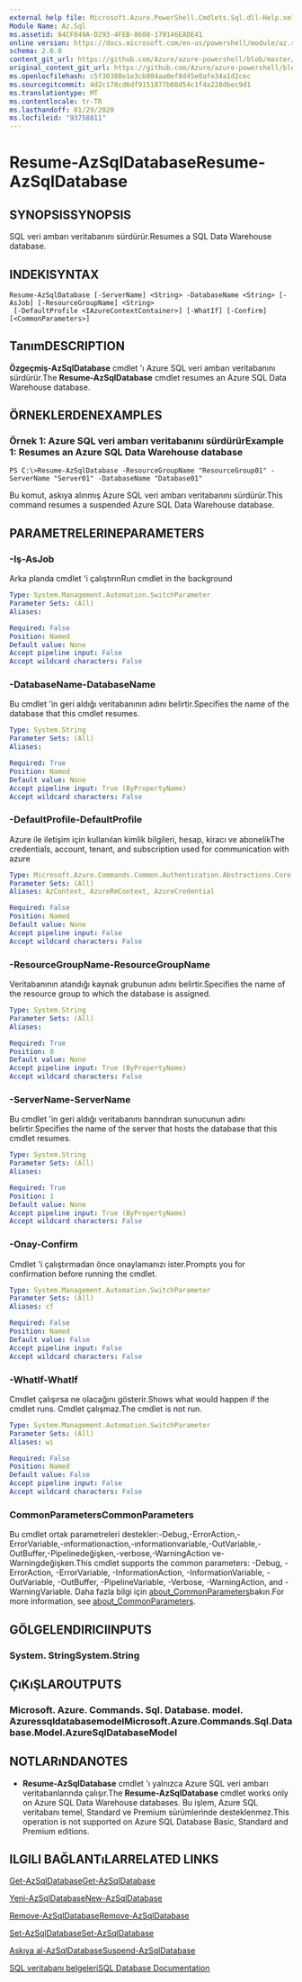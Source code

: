 ```yaml
---
external help file: Microsoft.Azure.PowerShell.Cmdlets.Sql.dll-Help.xml
Module Name: Az.Sql
ms.assetid: 84CF049A-D293-4FEB-8608-179146EADE41
online version: https://docs.microsoft.com/en-us/powershell/module/az.sql/resume-azsqldatabase
schema: 2.0.0
content_git_url: https://github.com/Azure/azure-powershell/blob/master/src/Sql/Sql/help/Resume-AzSqlDatabase.md
original_content_git_url: https://github.com/Azure/azure-powershell/blob/master/src/Sql/Sql/help/Resume-AzSqlDatabase.md
ms.openlocfilehash: c5f30388e1e3cb804aa0ef8d45e0afe34a1d2cec
ms.sourcegitcommit: 4d2c178cd6df9151877b08d54c1f4a228dbec9d1
ms.translationtype: MT
ms.contentlocale: tr-TR
ms.lasthandoff: 01/29/2020
ms.locfileid: "93758811"
---
```

# <span data-ttu-id="637ad-101">Resume-AzSqlDatabase</span><span class="sxs-lookup"><span data-stu-id="637ad-101">Resume-AzSqlDatabase</span></span>

## <span data-ttu-id="637ad-102">SYNOPSIS</span><span class="sxs-lookup"><span data-stu-id="637ad-102">SYNOPSIS</span></span>
<span data-ttu-id="637ad-103">SQL veri ambarı veritabanını sürdürür.</span><span class="sxs-lookup"><span data-stu-id="637ad-103">Resumes a SQL Data Warehouse database.</span></span>

## <span data-ttu-id="637ad-104">INDEKI</span><span class="sxs-lookup"><span data-stu-id="637ad-104">SYNTAX</span></span>

```
Resume-AzSqlDatabase [-ServerName] <String> -DatabaseName <String> [-AsJob] [-ResourceGroupName] <String>
 [-DefaultProfile <IAzureContextContainer>] [-WhatIf] [-Confirm] [<CommonParameters>]
```

## <span data-ttu-id="637ad-105">Tanım</span><span class="sxs-lookup"><span data-stu-id="637ad-105">DESCRIPTION</span></span>
<span data-ttu-id="637ad-106">**Özgeçmiş-AzSqlDatabase** cmdlet 'ı Azure SQL veri ambarı veritabanını sürdürür.</span><span class="sxs-lookup"><span data-stu-id="637ad-106">The **Resume-AzSqlDatabase** cmdlet resumes an Azure SQL Data Warehouse database.</span></span>

## <span data-ttu-id="637ad-107">ÖRNEKLERDEN</span><span class="sxs-lookup"><span data-stu-id="637ad-107">EXAMPLES</span></span>

### <span data-ttu-id="637ad-108">Örnek 1: Azure SQL veri ambarı veritabanını sürdürür</span><span class="sxs-lookup"><span data-stu-id="637ad-108">Example 1: Resumes an Azure SQL Data Warehouse database</span></span>
```
PS C:\>Resume-AzSqlDatabase -ResourceGroupName "ResourceGroup01" -ServerName "Server01" -DatabaseName "Database01"
```

<span data-ttu-id="637ad-109">Bu komut, askıya alınmış Azure SQL veri ambarı veritabanını sürdürür.</span><span class="sxs-lookup"><span data-stu-id="637ad-109">This command resumes a suspended Azure SQL Data Warehouse database.</span></span>

## <span data-ttu-id="637ad-110">PARAMETRELERINE</span><span class="sxs-lookup"><span data-stu-id="637ad-110">PARAMETERS</span></span>

### <span data-ttu-id="637ad-111">-Iş</span><span class="sxs-lookup"><span data-stu-id="637ad-111">-AsJob</span></span>
<span data-ttu-id="637ad-112">Arka planda cmdlet 'i çalıştırın</span><span class="sxs-lookup"><span data-stu-id="637ad-112">Run cmdlet in the background</span></span>

```yaml
Type: System.Management.Automation.SwitchParameter
Parameter Sets: (All)
Aliases:

Required: False
Position: Named
Default value: None
Accept pipeline input: False
Accept wildcard characters: False
```

### <span data-ttu-id="637ad-113">-DatabaseName</span><span class="sxs-lookup"><span data-stu-id="637ad-113">-DatabaseName</span></span>
<span data-ttu-id="637ad-114">Bu cmdlet 'in geri aldığı veritabanının adını belirtir.</span><span class="sxs-lookup"><span data-stu-id="637ad-114">Specifies the name of the database that this cmdlet resumes.</span></span>

```yaml
Type: System.String
Parameter Sets: (All)
Aliases:

Required: True
Position: Named
Default value: None
Accept pipeline input: True (ByPropertyName)
Accept wildcard characters: False
```

### <span data-ttu-id="637ad-115">-DefaultProfile</span><span class="sxs-lookup"><span data-stu-id="637ad-115">-DefaultProfile</span></span>
<span data-ttu-id="637ad-116">Azure ile iletişim için kullanılan kimlik bilgileri, hesap, kiracı ve abonelik</span><span class="sxs-lookup"><span data-stu-id="637ad-116">The credentials, account, tenant, and subscription used for communication with azure</span></span>

```yaml
Type: Microsoft.Azure.Commands.Common.Authentication.Abstractions.Core.IAzureContextContainer
Parameter Sets: (All)
Aliases: AzContext, AzureRmContext, AzureCredential

Required: False
Position: Named
Default value: None
Accept pipeline input: False
Accept wildcard characters: False
```

### <span data-ttu-id="637ad-117">-ResourceGroupName</span><span class="sxs-lookup"><span data-stu-id="637ad-117">-ResourceGroupName</span></span>
<span data-ttu-id="637ad-118">Veritabanının atandığı kaynak grubunun adını belirtir.</span><span class="sxs-lookup"><span data-stu-id="637ad-118">Specifies the name of the resource group to which the database is assigned.</span></span>

```yaml
Type: System.String
Parameter Sets: (All)
Aliases:

Required: True
Position: 0
Default value: None
Accept pipeline input: True (ByPropertyName)
Accept wildcard characters: False
```

### <span data-ttu-id="637ad-119">-ServerName</span><span class="sxs-lookup"><span data-stu-id="637ad-119">-ServerName</span></span>
<span data-ttu-id="637ad-120">Bu cmdlet 'in geri aldığı veritabanını barındıran sunucunun adını belirtir.</span><span class="sxs-lookup"><span data-stu-id="637ad-120">Specifies the name of the server that hosts the database that this cmdlet resumes.</span></span>

```yaml
Type: System.String
Parameter Sets: (All)
Aliases:

Required: True
Position: 1
Default value: None
Accept pipeline input: True (ByPropertyName)
Accept wildcard characters: False
```

### <span data-ttu-id="637ad-121">-Onay</span><span class="sxs-lookup"><span data-stu-id="637ad-121">-Confirm</span></span>
<span data-ttu-id="637ad-122">Cmdlet 'i çalıştırmadan önce onaylamanızı ister.</span><span class="sxs-lookup"><span data-stu-id="637ad-122">Prompts you for confirmation before running the cmdlet.</span></span>

```yaml
Type: System.Management.Automation.SwitchParameter
Parameter Sets: (All)
Aliases: cf

Required: False
Position: Named
Default value: False
Accept pipeline input: False
Accept wildcard characters: False
```

### <span data-ttu-id="637ad-123">-WhatIf</span><span class="sxs-lookup"><span data-stu-id="637ad-123">-WhatIf</span></span>
<span data-ttu-id="637ad-124">Cmdlet çalışırsa ne olacağını gösterir.</span><span class="sxs-lookup"><span data-stu-id="637ad-124">Shows what would happen if the cmdlet runs.</span></span>
<span data-ttu-id="637ad-125">Cmdlet çalışmaz.</span><span class="sxs-lookup"><span data-stu-id="637ad-125">The cmdlet is not run.</span></span>

```yaml
Type: System.Management.Automation.SwitchParameter
Parameter Sets: (All)
Aliases: wi

Required: False
Position: Named
Default value: False
Accept pipeline input: False
Accept wildcard characters: False
```

### <span data-ttu-id="637ad-126">CommonParameters</span><span class="sxs-lookup"><span data-stu-id="637ad-126">CommonParameters</span></span>
<span data-ttu-id="637ad-127">Bu cmdlet ortak parametreleri destekler:-Debug,-ErrorAction,-ErrorVariable,-ınformationaction,-ınformationvariable,-OutVariable,-OutBuffer,-Pipelinedeğişken,-verbose,-WarningAction ve-Warningdeğişken.</span><span class="sxs-lookup"><span data-stu-id="637ad-127">This cmdlet supports the common parameters: -Debug, -ErrorAction, -ErrorVariable, -InformationAction, -InformationVariable, -OutVariable, -OutBuffer, -PipelineVariable, -Verbose, -WarningAction, and -WarningVariable.</span></span> <span data-ttu-id="637ad-128">Daha fazla bilgi için [about_CommonParameters](https://go.microsoft.com/fwlink/?LinkID=113216)bakın.</span><span class="sxs-lookup"><span data-stu-id="637ad-128">For more information, see [about_CommonParameters](https://go.microsoft.com/fwlink/?LinkID=113216).</span></span>

## <span data-ttu-id="637ad-129">GÖLGELENDIRICI</span><span class="sxs-lookup"><span data-stu-id="637ad-129">INPUTS</span></span>

### <span data-ttu-id="637ad-130">System. String</span><span class="sxs-lookup"><span data-stu-id="637ad-130">System.String</span></span>

## <span data-ttu-id="637ad-131">ÇıKıŞLAR</span><span class="sxs-lookup"><span data-stu-id="637ad-131">OUTPUTS</span></span>

### <span data-ttu-id="637ad-132">Microsoft. Azure. Commands. Sql. Database. model. Azuressqldatabasemodel</span><span class="sxs-lookup"><span data-stu-id="637ad-132">Microsoft.Azure.Commands.Sql.Database.Model.AzureSqlDatabaseModel</span></span>

## <span data-ttu-id="637ad-133">NOTLARıNDA</span><span class="sxs-lookup"><span data-stu-id="637ad-133">NOTES</span></span>
* <span data-ttu-id="637ad-134">**Resume-AzSqlDatabase** cmdlet 'ı yalnızca Azure SQL veri ambarı veritabanlarında çalışır.</span><span class="sxs-lookup"><span data-stu-id="637ad-134">The **Resume-AzSqlDatabase** cmdlet works only on Azure SQL Data Warehouse databases.</span></span> <span data-ttu-id="637ad-135">Bu işlem, Azure SQL veritabanı temel, Standard ve Premium sürümlerinde desteklenmez.</span><span class="sxs-lookup"><span data-stu-id="637ad-135">This operation is not supported on Azure SQL Database Basic, Standard and Premium editions.</span></span>

## <span data-ttu-id="637ad-136">ILGILI BAĞLANTıLAR</span><span class="sxs-lookup"><span data-stu-id="637ad-136">RELATED LINKS</span></span>

[<span data-ttu-id="637ad-137">Get-AzSqlDatabase</span><span class="sxs-lookup"><span data-stu-id="637ad-137">Get-AzSqlDatabase</span></span>](./Get-AzSqlDatabase.md)

[<span data-ttu-id="637ad-138">Yeni-AzSqlDatabase</span><span class="sxs-lookup"><span data-stu-id="637ad-138">New-AzSqlDatabase</span></span>](./New-AzSqlDatabase.md)

[<span data-ttu-id="637ad-139">Remove-AzSqlDatabase</span><span class="sxs-lookup"><span data-stu-id="637ad-139">Remove-AzSqlDatabase</span></span>](./Remove-AzSqlDatabase.md)

[<span data-ttu-id="637ad-140">Set-AzSqlDatabase</span><span class="sxs-lookup"><span data-stu-id="637ad-140">Set-AzSqlDatabase</span></span>](./Set-AzSqlDatabase.md)

[<span data-ttu-id="637ad-141">Askıya al-AzSqlDatabase</span><span class="sxs-lookup"><span data-stu-id="637ad-141">Suspend-AzSqlDatabase</span></span>](./Suspend-AzSqlDatabase.md)

[<span data-ttu-id="637ad-142">SQL veritabanı belgeleri</span><span class="sxs-lookup"><span data-stu-id="637ad-142">SQL Database Documentation</span></span>](https://docs.microsoft.com/azure/sql-database/)


